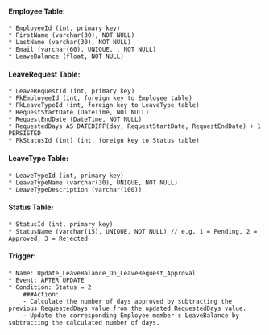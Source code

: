 ﻿
#### Employee Table:
	* EmployeeId (int, primary key)
	* FirstName (varchar(30), NOT NULL)
	* LastName (varchar(30), NOT NULL)
	* Email (varchar(60), UNIQUE, , NOT NULL)
	* LeaveBalance (float, NOT NULL)

#### LeaveRequest Table:
	* LeaveRequestId (int, primary key)
	* FkEmployeeId (int, foreign key to Employee table)
	* FkLeaveTypeId (int, foreign key to LeaveType table)
	* RequestStartDate (DateTime, NOT NULL)
	* RequestEndDate (DateTime, NOT NULL)
	* RequestedDays AS DATEDIFF(day, RequestStartDate, RequestEndDate) + 1 PERSISTED
	* FkStatusId (int) (int, foreign key to Status table)

#### LeaveType Table:
	* LeaveTypeId (int, primary key)
	* LeaveTypeName (varchar(30), UNIQUE, NOT NULL)
	* LeaveTypeDescription (varchar(100))

#### Status Table:
	* StatusId (int, primary key)
	* StatusName (varchar(15), UNIQUE, NOT NULL) // e.g. 1 = Pending, 2 = Approved, 3 = Rejected

#### Trigger:
	* Name: Update_LeaveBalance_On_LeaveRequest_Approval
	* Event: AFTER UPDATE
	* Condition: Status = 2
		###Action:
		- Calculate the number of days approved by subtracting the previous RequestedDays value from the updated RequestedDays value.
		- Update the corresponding Employee member's LeaveBalance by subtracting the calculated number of days.
